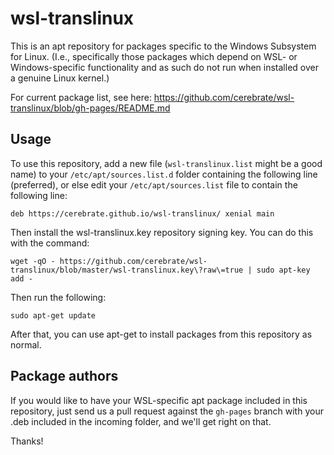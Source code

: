 # wsl-translinux

This is an apt repository for packages specific to the Windows Subsystem for Linux. (I.e., specifically those packages which depend on WSL- or Windows-specific functionality and as such do not run when installed over a genuine Linux kernel.)

For current package list, see here: https://github.com/cerebrate/wsl-translinux/blob/gh-pages/README.md

## Usage

To use this repository, add a new file (`wsl-translinux.list` might be a good name) to your `/etc/apt/sources.list.d` folder containing the following line (preferred), or else edit your `/etc/apt/sources.list` file to contain the following line:

`deb https://cerebrate.github.io/wsl-translinux/ xenial main`

Then install the wsl-translinux.key repository signing key. You can do this with the command:

`wget -qO - https://github.com/cerebrate/wsl-translinux/blob/master/wsl-translinux.key\?raw\=true | sudo apt-key add -`

Then run the following:

`sudo apt-get update`

After that, you can use apt-get to install packages from this repository as normal.

## Package authors

If you would like to have your WSL-specific apt package included in this repository, just send us a pull request against the `gh-pages` branch with your .deb included in the incoming folder, and we'll get right on that.

Thanks!
